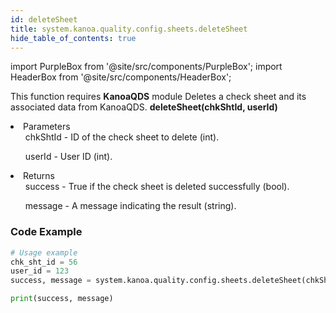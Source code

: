 ```yaml
---
id: deleteSheet
title: system.kanoa.quality.config.sheets.deleteSheet
hide_table_of_contents: true
---
```


import PurpleBox from '@site/src/components/PurpleBox';
import HeaderBox from '@site/src/components/HeaderBox';

<PurpleBox>This function requires <b>KanoaQDS</b> module</PurpleBox>
<HeaderBox header="Description">Deletes a check sheet and its associated data from KanoaQDS.</HeaderBox>
<HeaderBox header="Syntax">
    <b>deleteSheet(chkShtId, userId)</b>
    <li> Parameters <br />
        <ul>chkShtId - ID of the check sheet to delete (int).</ul>
        <ul>userId - User ID (int).</ul>
    </li>
    <li> Returns <br />
        <ul>success - True if the check sheet is deleted successfully (bool).</ul>
        <ul>message - A message indicating the result (string).</ul>
    </li>
</HeaderBox>

### Code Example
```python
# Usage example
chk_sht_id = 56
user_id = 123
success, message = system.kanoa.quality.config.sheets.deleteSheet(chkShtId=chk_sht_id, userId=user_id)

print(success, message)

